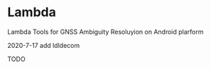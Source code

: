 # Lambda

Lambda Tools for GNSS Ambiguity Resoluyion on Android plarform

2020-7-17
add ldldecom

TODO
